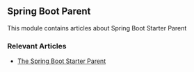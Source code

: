 ## Spring Boot Parent

This module contains articles about Spring Boot Starter Parent

### Relevant Articles

- [The Spring Boot Starter Parent](https://www.nabgc.com/spring-boot-starter-parent)
